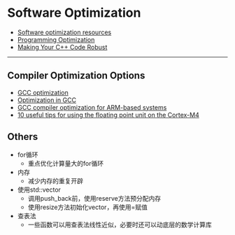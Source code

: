 # Software Optimization

* [Software optimization resources](https://www.agner.org/optimize/)
* [Programming Optimization](http://www.azillionmonkeys.com/qed/optimize.html)
* [Making Your C++ Code Robust](https://www.codeproject.com/articles/216077/making-your-cplusplus-code-robust)

-----

## Compiler Optimization Options

* [GCC optimization](https://wiki.gentoo.org/wiki/GCC_optimization)
* [Optimization in GCC](https://www.linuxjournal.com/article/7269)
* [GCC compiler optimization for ARM-based systems](https://gist.github.com/fm4dd/c663217935dc17f0fc73c9c81b0aa845)
* [10 useful tips for using the floating point unit on the Cortex-M4](https://community.arm.com/processors/b/blog/posts/10-useful-tips-to-using-the-floating-point-unit-on-the-arm-cortex--m4-processor)


## Others
* for循环
  - 重点优化计算量大的for循环
* 内存
  - 减少内存的重复开辟
* 使用std::vector
  - 调用push_back前，使用reserve方法预分配内存
  - 使用resize方法初始化vector，再使用=赋值
* 查表法
  - 一些函数可以用查表法线性近似，必要时还可以动底层的数学计算库
